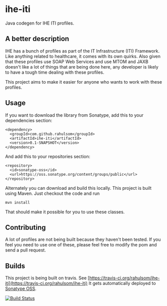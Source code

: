 ihe-iti
=======

Java codegen for IHE ITI profiles.

A better description
--------------------

IHE has a bunch of profiles as part of the IT Infrastructure (ITI) Framework.
Like anything related to healthcare, it comes with its own quirks. Also given
that these profiles use SOAP Web Services and use MTOM and JAXB doesn't like
a lot of things that are being done here, any developer is likely to have a
tough time dealing with these profiles.

This project aims to make it easier for anyone who wants to work with these
profiles.

Usage
-----

If you want to download the library from Sonatype, add this to your dependencies
section:

    <dependency>
      <groupId>com.github.rahulsom</groupId>
      <artifactId>ihe-iti</artifactId>
      <version>0.1-SNAPSHOT</version>
    </dependency>

And add this to your repositories section:

    <repository>
      <id>sonatype-oss</id>
      <url>https://oss.sonatype.org/content/groups/public</url>
    </repository>

Alternately you can download and build this locally. This project is built using
Maven. Just checkout the code and run

    mvn install

That should make it possible for you to use these classes.

Contributing
------------

A lot of profiles are not being built because they haven't been tested. If you
feel you need to use one of these, please feel free to modify the pom and send
a pull request.

Builds
------

This project is being built on travis. See
[https://travis-ci.org/rahulsom/ihe-iti](https://travis-ci.org/rahulsom/ihe-iti)
It gets automatically deployed to [Sonatype OSS](https://oss.sonatype.org/).

[![Build Status](https://travis-ci.org/rahulsom/ihe-iti.png)](https://travis-ci.org/rahulsom/ihe-iti)
